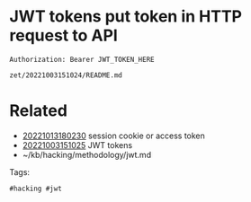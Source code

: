 # JWT tokens put token in HTTP request to API
```http
Authorization: Bearer JWT_TOKEN_HERE
```

` zet/20221003151024/README.md `

# Related

- [20221013180230](/zet/20221013180230/README.md) session cookie or access token
- [20221003151025](/zet/20221003151025/README.md) JWT tokens
- ~/kb/hacking/methodology/jwt.md

Tags:

    #hacking #jwt 
